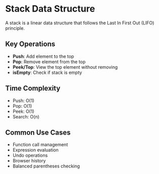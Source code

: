 # Stack Data Structure

A stack is a linear data structure that follows the Last In First Out (LIFO) principle.

## Key Operations
- **Push**: Add element to the top
- **Pop**: Remove element from the top
- **Peek/Top**: View the top element without removing
- **isEmpty**: Check if stack is empty

## Time Complexity
- Push: O(1)
- Pop: O(1)
- Peek: O(1)
- Search: O(n)

## Common Use Cases
- Function call management
- Expression evaluation
- Undo operations
- Browser history
- Balanced parentheses checking
